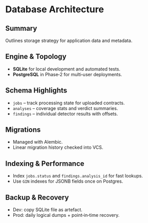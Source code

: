# Database Architecture

## Summary

Outlines storage strategy for application data and metadata.

## Engine & Topology

- **SQLite** for local development and automated tests.
- **PostgreSQL** in Phase‑2 for multi‑user deployments.

## Schema Highlights

- `jobs` – track processing state for uploaded contracts.
- `analyses` – coverage stats and verdict summaries.
- `findings` – individual detector results with offsets.

## Migrations

- Managed with Alembic.
- Linear migration history checked into VCS.

## Indexing & Performance

- Index `jobs.status` and `findings.analysis_id` for fast lookups.
- Use `GIN` indexes for JSONB fields once on Postgres.

## Backup & Recovery

- Dev: copy SQLite file as artefact.
- Prod: daily logical dumps + point‑in‑time recovery.
